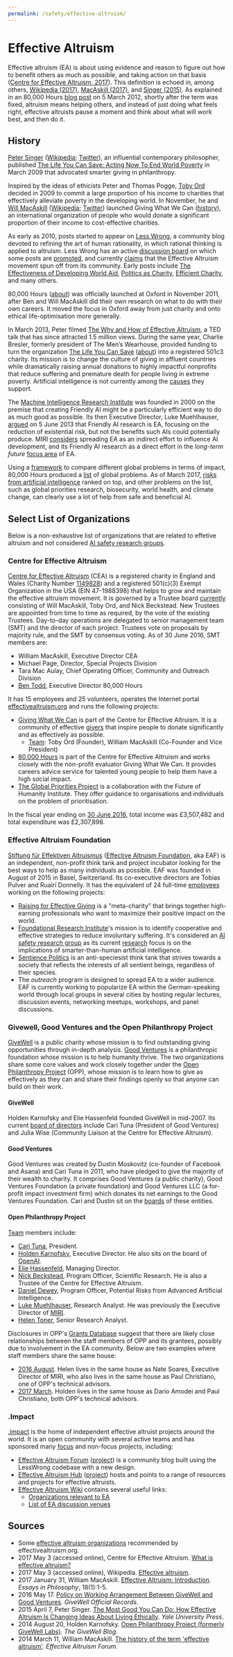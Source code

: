 ```yaml
---
permalink: /safety/effective-altruism/
---
```

# Effective Altruism

Effective altruism (EA) is about using evidence and reason to figure out how to benefit others as much as possible, and taking action on that basis ([Centre for Effective Altruism, 2017](https://www.centreforeffectivealtruism.org/what-is-effective-altruism/)). This definition is echoed in, among others, [Wikipedia (2017)](https://en.wikipedia.org/wiki/Effective_altruism), [MacAskill (2017)](http://commons.pacificu.edu/eip/vol18/iss1/1/), and [Singer (2015)](https://www.amazon.com/Most-Good-You-Can-Effective/dp/0300180276/). As explained in an 80,000 Hours [blog post](https://80000hours.org/2012/03/what-is-an-effective-altruist/) on 5 March 2012, shortly after the term was fixed, altruism means helping others, and instead of just doing what feels right, effective altruists pause a moment and think about what will work best, and then do it.

## History

[Peter Singer](http://www.petersinger.info/) ([Wikipedia](https://en.wikipedia.org/wiki/Peter_Singer); [Twitter](https://twitter.com/PeterSinger)), an influential contemporary philosopher, published [The Life You Can Save: Acting Now To End World Poverty](https://www.amazon.com/gp/product/0812981561/) in March 2009 that advocated smarter giving in philanthropy.

Inspired by the ideas of ethicists Peter and Thomas Pogge, [Toby Ord](http://www.tobyord.com/) decided in 2009 to commit a large proportion of his income to charities that effectively alleviate poverty in the developing world. In November, he and [Will MacAskill](http://www.williammacaskill.com/) ([Wikipedia](https://en.wikipedia.org/wiki/William_MacAskill); [Twitter](https://twitter.com/willmacaskill)) launched Giving What We Can ([history](https://www.givingwhatwecan.org/about-us/history/)), an international organization of people who would donate a significant proportion of their income to cost-effective charities.

As early as 2010, posts started to appear on [Less Wrong](http://lesswrong.com/), a community blog devoted to refining the art of human rationality, in which rational thinking is applied to altruism. Less Wrong has an active [discussion board](http://lesswrong.com/r/discussion/new/) on which some posts are [promoted](http://lesswrong.com/promoted/), and currently [claims](http://lesswrong.com/about/) that the Effective Altruism movement spun off from its community. Early posts include [The Effectiveness of Developing World Aid](http://lesswrong.com/lw/2pq/the_effectiveness_of_developing_world_aid/), [Politics as Charity](http://lesswrong.com/lw/2qq/politics_as_charity/), [Efficient Charity](http://lesswrong.com/lw/37f/efficient_charity/), and many others.

80,000 Hours ([about](https://80000hours.org/about/)) was officially launched at Oxford in November 2011, after Ben and Will MacAskill did their own research on what to do with their own careers. It moved the focus in Oxford away from just charity and onto ethical life-optimisation more generally.

In March 2013, Peter filmed [The Why and How of Effective Altruism](https://www.ted.com/talks/peter_singer_the_why_and_how_of_effective_altruism), a TED talk that has since attracted 1.5 million views. During the same year, Charlie Bresler, formerly president of The Men’s Wearhouse, provided funding to turn the organization [The Life You Can Save](https://www.thelifeyoucansave.org/) ([about](https://www.thelifeyoucansave.org/About-Us)) into a registered 501c3 charity. Its mission is to change the culture of giving in affluent countries while dramatically raising annual donations to highly impactful nonprofits that reduce suffering and premature death for people living in extreme poverty. Artificial intelligence is not currently among the [causes](https://www.thelifeyoucansave.org/Causes) they support.

The [Machine Intelligence Research Institute](http://realai.org/safety/research-groups/#machine-intelligence-research-institute) was founded in 2000 on the premise that creating Friendly AI might be a particularly efficient way to do as much good as possible. Its then Executive Director, Luke Muehlhauser, [argued](https://intelligence.org/2013/06/05/friendly-ai-research-as-effective-altruism/) on 5 June 2013 that Friendly AI research is EA, focusing on the reduction of existential risk, but not the benefits such AIs could potentially produce. MIRI [considers](https://intelligence.org/2013/07/11/july-newsletter/) spreading EA as an indirect effort to influence AI development, and its Friendly AI research as a direct effort in the *long-term future* [focus area](http://lesswrong.com/lw/hx4/four_focus_areas_of_effective_altruism/) of EA.

Using a [framework](https://80000hours.org/articles/problem-framework/) to compare different global problems in terms of impact, 80,000 Hours produced a [list](https://80000hours.org/articles/cause-selection/) of global problems. As of March 2017, [risks from artificial intelligence](https://80000hours.org/problem-profiles/positively-shaping-artificial-intelligence/) ranked on top, and other problems on the list, such as global priorities research, biosecurity, world health, and climate change, can clearly use a lot of help from safe and beneficial AI.

## Select List of Organizations

Below is a non-exhaustive list of organizations that are related to effetive altruism and not considered [AI safety research groups](http://realai.org/safety/research-groups/).

### Centre for Effective Altruism

[Centre for Effective Altruism](https://www.centreforeffectivealtruism.org/) (CEA) is a registered charity in England and Wales (Charity Number [1149828](http://apps.charitycommission.gov.uk/Showcharity/RegisterOfCharities/CharityWithPartB.aspx?RegisteredCharityNumber=1149828&SubsidiaryNumber=0)) and a registered 501(c)(3) Exempt Organization in the USA (EIN 47-1988398) that helps to grow and maintain the effective altruism movement. It is governed by a Trustee board [currently](https://www.centreforeffectivealtruism.org/team/) consisting of Will MacAskill, Toby Ord, and Nick Beckstead. New Trustees are appointed from time to time as required, by the vote of the existing Trustees. Day-to-day operations are delegated to senior management team (SMT) and the director of each project. Trustees vote on proposals by majority rule, and the SMT by consensus voting. As of 30 June 2016, SMT members are:

* William MacAskill, Executive Director CEA
* Michael Page, Director, Special Projects Division
* Tara Mac Aulay, Chief Operating Officer, Community and Outreach Division
* [Ben Todd](https://80000hours.org/about/meet-the-team/), Executive Director 80,000 Hours

It has 15 employees and 25 volunteers, operates the Internet portal [effectivealtruism.org](https://www.effectivealtruism.org/) and runs the following projects:

* [Giving What We Can](https://www.givingwhatwecan.org/) is part of the Centre for Effective Altruism. It is a community of effective [givers](https://www.givingwhatwecan.org/about-us/members/) that inspire people to donate significantly and as effectively as possible.
  * [Team](https://www.givingwhatwecan.org/about-us/team/): Toby Ord (Founder), William MacAskill (Co-Founder and Vice President)
* [80,000 Hours](https://80000hours.org/) is part of the Centre for Effective Altruism and works closely with the non-profit evaluator Giving What We Can. It provides careers advice service for talented young people to help them have a high social impact.
* [The Global Priorities Project](http://globalprioritiesproject.org/) is a collaboration with the Future of Humanity Institute. They offer guidance to organisations and individuals on the problem of prioritisation.

In the fiscal year ending on [30 June 2016](http://apps.charitycommission.gov.uk/Accounts/Ends28/0001149828_AC_20160630_E_C.pdf), total income was £3,507,482 and total expenditure was £2,307,898. 

### Effective Altruism Foundation

[Stiftung für Effektiven Altruismus](https://ea-stiftung.org/) ([Effective Altruism Foundation](https://ea-foundation.org/), aka EAF) is an independent, non-profit think tank and project incubator looking for the best ways to help as many individuals as possible. EAF was founded in August of 2015 in Basel, Switzerland. Its co-executive directors are Tobias Pulver and Ruairí Donnelly. It has the equivalent of 24 full-time [employees](https://ea-foundation.org/team/) working on the following projects:

* [Raising for Effective Giving](https://reg-charity.org/) is a "meta-charity" that brings together high-earning professionals who want to maximize their positive impact on the world.
* [Foundational Research Institute](https://foundational-research.org/)'s mission is to identify cooperative and effective strategies to reduce involuntary suffering. It's considered an [AI safety research group](http://realai.org/safety/research-groups/#foundational-research-institute) as its current [research](https://foundational-research.org/research/) focus is on the implications of smarter-than-human artificial intelligence.
* [Sentience Politics](http://sentience-politics.org/) is an anti-speciesist think tank that strives towards a society that reflects the interests of all sentient beings, regardless of their species.
* The *outreach* program is designed to spread EA to a wider audience. EAF is currently working to popularize EA within the German-speaking world through local groups in several cities by hosting regular lectures, discussion events, networking meetups, workshops, and panel discussions.

### Givewell, Good Ventures and the Open Philanthropy Project

[GiveWell](http://www.givewell.org/) is a public charity whose mission is to find outstanding giving opportunities through in-depth analysis. [Good Ventures](http://www.goodventures.org/) is a philanthropic foundation whose mission is to help humanity thrive. The two organizations share some core values and work closely together under the [Open Philanthropy Project](http://www.openphilanthropy.org/) (OPP), whose mission is to learn how to give as effectively as they can and share their findings openly so that anyone can build on their work.

#### GiveWell

Holden Karnofsky and Elie Hassenfeld founded GiveWell in mid-2007. Its current [board of directors](http://www.givewell.org/about/people#Board) include Cari Tuna (President of Good Ventures) and Julia Wise (Community Liaison at the Centre for Effective Altruism).

#### Good Ventures

Good Ventures was created by Dustin Moskovitz (co-founder of Facebook and Asana) and Cari Tuna in 2011, who have pledged to give the majority of their wealth to charity. It comprises Good Ventures (a public charity), Good Ventures Foundation (a private foundation) and Good Ventures LLC (a for-profit impact investment firm) which donates its net earnings to the Good Ventures Foundation. Cari and Dustin sit on the [boards](http://www.goodventures.org/about-us/governance) of these entities.

#### Open Philanthropy Project

[Team](http://www.openphilanthropy.org/about/team) members include:

* [Cari Tuna](http://www.openphilanthropy.org/about/team/cari-tuna), President.
* [Holden Karnofsky](http://www.openphilanthropy.org/about/team/holden-karnofsky), Executive Director. He also sits on the board of [OpenAI](http://realai.org/labs/openai).
* [Elie Hassenfeld](http://www.openphilanthropy.org/about/team/elie-hassenfeld), Managing Director.
* [Nick Beckstead](http://www.openphilanthropy.org/about/team/nick-beckstead), Program Officer, Scientific Research. He is also a Trustee of the Centre for Effective Altruism.
* [Daniel Dewey](http://www.openphilanthropy.org/about/team/daniel-dewey), Program Officer, Potential Risks from Advanced Artificial Intelligence.
* [Luke Muehlhauser](http://www.openphilanthropy.org/about/team/luke-muehlhauser), Research Analyst. He was previously the Executive Director of [MIRI](http://realai.org/safety/research-groups/#machine-intelligence-research-institute).
* [Helen Toner](http://www.openphilanthropy.org/about/team/helen-toner), Senior Research Analyst.

Disclosures in OPP's [Grants Database](http://www.openphilanthropy.org/giving/grants) suggest that there are likely close relationships between the staff members of OPP and its grantees, possibly due to involvement in the EA community. Below are two examples where staff members share the same house:

* [2016 August](http://www.openphilanthropy.org/focus/global-catastrophic-risks/potential-risks-advanced-artificial-intelligence/machine-intelligence-research-institute-general-support#Relationship_disclosures). Helen lives in the same house as Nate Soares, Executive Director of MIRI, who also lives in the same house as Paul Christiano, one of OPP's technical advisors.
* [2017 March](http://www.openphilanthropy.org/focus/global-catastrophic-risks/potential-risks-advanced-artificial-intelligence/openai-general-support#Relationship_disclosures). Holden lives in the same house as Dario Amodei and Paul Christiano, both OPP's technical advisors.

### .Impact

[.impact](http://dotimpact.im/) is the home of independent effective altruist projects around the world. It is an open community with several active teams and has sponsored many [focus](http://dotimpact.im/focusprojects/projects.html) and non-focus projects, including:

* [Effective Altruism Forum](http://effective-altruism.com/) ([project](http://dotimpact.im/focusprojects/forum.html)) is a community blog built using the LessWrong codebase with a new design.
* [Effective Altruism Hub](https://eahub.org/) ([project](http://dotimpact.im/focusprojects/hub.html)) hosts and points to a range of resources and projects for effective altruists.
* [Effective Altruism Wiki](http://wiki.effectivealtruismhub.com/index.php?title=Effective_Altruism_Wiki) contains several useful links:
  * [Organizations relevant to EA](http://wiki.effectivealtruismhub.com/index.php?title=Organizations_relevant_to_EA)
  * [List of EA discussion venues](http://wiki.effectivealtruismhub.com/index.php?title=List_of_EA_discussion_venues)

## Sources

* Some [effective altruism organizations](https://www.effectivealtruism.org/get-involved/) recommended by effectivealtruism.org.
* 2017 May 3 (accessed online), Centre for Effective Altruism. [What is effective altruism?](https://www.centreforeffectivealtruism.org/what-is-effective-altruism/)
* 2017 May 3 (accessed online), Wikipedia. [Effective altruism](https://en.wikipedia.org/wiki/Effective_altruism).
* 2017 January 31, William MacAskill. [Effective Altruism: Introduction](http://commons.pacificu.edu/eip/vol18/iss1/1/). *Essays in Philosophy*, 18(1):1-5.
* 2016 May 17. [Policy on Working Arrangement Between GiveWell and Good Ventures](http://www.givewell.org/about/official-records/gw-gv-working-arrangement-policy). *GiveWell Official Records*.
* 2015 April 7, Peter Singer. [The Most Good You Can Do: How Effective Altruism Is Changing Ideas About Living Ethically](https://www.amazon.com/Most-Good-You-Can-Effective/dp/0300180276/). *Yale University Press*.
* 2014 August 20, Holden Karnofsky. [Open Philanthropy Project (formerly GiveWell Labs)](http://blog.givewell.org/2014/08/20/open-philanthropy-project-formerly-givewell-labs/). *The GiveWell Blog*.
* 2014 March 11, William MacAskill. [The history of the term 'effective altruism'](http://effective-altruism.com/ea/5w/the_history_of_the_term_effective_altruism/). *Effective Altruism Forum*.
